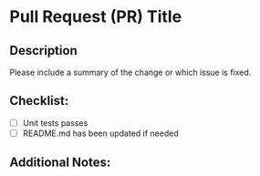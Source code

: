 # Pull Request (PR) Title

## Description
Please include a summary of the change or which issue is fixed.

## Checklist:
- [ ] Unit tests passes
- [ ] README.md has been updated if needed

## Additional Notes:
